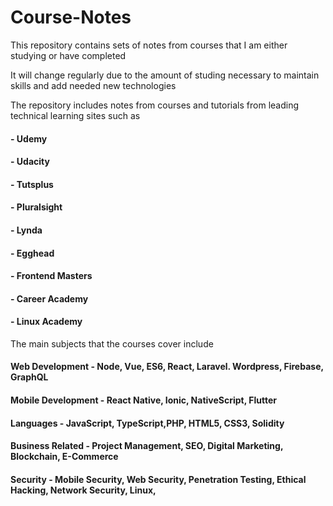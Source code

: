 # Course-Notes
This repository contains sets of notes from courses that I am either studying or have completed

It will change regularly due to the amount of studing necessary to maintain skills and add needed new technologies 
  
The repository includes notes from courses and tutorials from leading technical learning sites such as

  #### - Udemy
  #### - Udacity
  #### - Tutsplus
  #### - Pluralsight
  #### - Lynda
  #### - Egghead
  #### - Frontend Masters
  #### - Career Academy
  #### - Linux Academy
  

  
The main subjects that the courses cover include

####  Web Development - Node, Vue, ES6, React, Laravel. Wordpress, Firebase, GraphQL

####  Mobile Development - React Native, Ionic, NativeScript, Flutter

####  Languages - JavaScript, TypeScript,PHP, HTML5, CSS3, Solidity

####  Business Related - Project Management, SEO, Digital Marketing, Blockchain, E-Commerce

####  Security - Mobile Security, Web Security, Penetration Testing, Ethical Hacking, Network Security, Linux,

